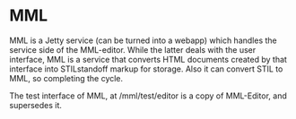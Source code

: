 MML
===

MML is a Jetty service (can be turned into a webapp) which handles the 
service side of the MML-editor. While the latter deals with the user 
interface, MML is a service that converts HTML documents created by that 
interface into STILstandoff markup for storage. Also it can convert STIL 
to MML, so completing the cycle. 

The test interface of MML, at /mml/test/editor is a copy of MML-Editor, 
and supersedes it.
